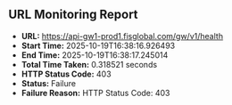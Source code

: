 ## URL Monitoring Report

- **URL:** https://api-gw1-prod1.fisglobal.com/gw/v1/health
- **Start Time:** 2025-10-19T16:38:16.926493
- **End Time:** 2025-10-19T16:38:17.245014
- **Total Time Taken:** 0.318521 seconds
- **HTTP Status Code:** 403
- **Status:** Failure
- **Failure Reason:** HTTP Status Code: 403
